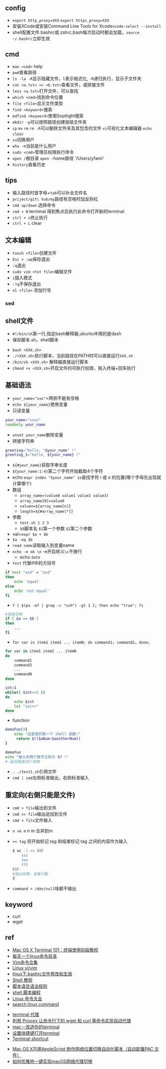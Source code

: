 
## config
+ `export http_proxy=XXX` `export https_proxy=XXX`
+ 安装XCode或安装Command Line Tools for Xcode`xcode-select --install`
+ shell配置文件.bashrc或.zshrc,bash每次启动时都会加载，`source ~/.bashrc`立即生效

## cmd

+ `man <cmd>` help
+ `pwd`查看路径
+ `ls -la -R`显示隐藏文件，`l`表示格式化, `-R`递归执行，显示子文件夹
+ `cat <a.txt> >> <b.txt>`查看文件，或拼接文件
+ `less <a.txt>`打开文件，可以查找
+ `which <cmd>`找到命令位置
+ `file <file>`显示文件类型
+ `find <keyword>`搜索
+ `mdfind <keyword>`使用Soptlight搜索
+ `mkdir -p`可以按照路径创建层级文件夹
+ `cp` `mv` `rm` `rm -R`可以删除文件夹及其包含的文件 `vi`可视化文本编辑器 `echo` `clear`
+ `su`切换用户
+ `who -m`当前是什么用户
+ `sudo <cmd>`管理员权限执行命令
+ `open /`根目录  `open ~`home路径 '/Users/yfann'
+ `history`查看历史

## tips

+ 输入路径时首字母+`tab`可以补全文件名
+ `priject/git\ hub/my`路径有空格时加反斜杠
+ `cmd up/down` 选择命令
+ `cmd + N` terminal 得到焦点后执行此命令打开新的terminal
+ `ctrl + c`终止执行
+ `ctrl + L` clear

## 文本编辑
+ `touch <file>`创建文件
+ `Esc + :wq`保存退出
+ `:q`退出
+ `sudo vim <txt file>`编辑文件
+ `i`插入模式
+ `:!q`不保存退出
+ `nl <file>` 添加行号

### sed


## shell文件
+ `#!/bin/sh`第一行,指定bash解释器,ubuntu中用的是dash
+ 保存脚本.sh，shell脚本
<!-- 执行脚本 -->
+ `bash <XXX.sh>` 
+ `./<XXX.sh>`执行脚本，当前路径在PATH时可以直接运行`XXX.sh`
+ `/bin/sh <XXX.sh>` 解释器直接运行脚本
+ `chmod +x <XXX.sh>`开启文件的可执行权限，拖入终端+回车执行

## 基础语法

+ `your_name="xxx"`=两侧不能有空格
+ `echo ${your_name}`使用变量
+ 只读变量
```sh
your_name="xxxx"
readonly your_name
```
+ `unset your_name`删除变量
+ 拼接字符串
```sh
greeting="hello, "$your_name" !"
greeting_1="hello, ${your_name} !"
```
+ `${#your_name}`获取字串长度
+ `${your_name:1:4}`第二个字符开始截取4个字符
+ echo `expr index "$your_name" io`查找字符 i 或 o 的位置(哪个字母先出现就计算哪个)
+ 数组
    - `array_name=(value0 value1 value2 value3)`
    + `array_name[0]=value0`
    + `valuen=${array_name[n]}`
    + `length=${#array_name[*]}`
+ 参数
    - `test.sh 1 2 3`
    - `$0`脚本名 `$1`第一个参数 `$2`第二个参数
+ val=`expr $a + $b`
+ `$a -eq $b`
+ `read name`读取输入到变量name
+ `echo -e ok \n` -e开启转义`\c`不换行
    - echo `date`
+ `test` 代替if中的方括号
```sh
if test "asd" = "asd"
then
    echo 'equal'
else
    echo 'not equal'
fi
```
<!-- 控制语句 -->
+ `f [ $(ps -ef | grep -c "ssh") -gt 1 ]; then echo "true"; fi`
```sh
#保留空格
if [ $a == $b ]
then
    ...
fi
```
+ `for var in item1 item2 ... itemN; do command1; command2… done;`
```sh
for var in item1 item2 ... itemN
do
    command1
    command2
    ...
    commandN
done

int=1
while(( $int<=5 ))
do
    echo $int
    let "int++"
done
```
+ function 
```sh
demoFun(){
    echo "这是我的第一个 shell 函数!"
     return $(($aNum+$anotherNum))
}

demoFun
echo "输入的两个数字之和为 $? !"
# 返回值通过$?获取

```

+ `. ./test1.sh`引用文件
+ `cmd | cmd`左侧标准输出，右侧标准输入

## 重定向(右侧只能是文件)

- `cmd > file`输出到文件
- `cmd >> file`输出追加到文件
- `cmd < file`文件输入
+ `n >& m` n m 合并到m
- `<< tag` 	将开始标记 tag 和结束标记 tag 之间的内容作为输入
    ```sh
    $ wc -l << EOF
        sss
        xxx
        ttt
    EOF
    #输出结果，查看行数
    3
    ```
- `command > /dev/null`啥都不输出


## keyword
+ curl
+ wget

## ref
<!-- shell bash  -->
+ [Mac OS X Terminal 101：终端使用初级教程](https://www.renfei.org/blog/mac-os-x-terminal-101.html)
+ [每天一个linux命令目录](https://www.cnblogs.com/peida/archive/2012/12/05/2803591.html)
+ [Vim命令合集](https://www.jianshu.com/p/117253829581)
+ [Linux vi/vim](http://www.runoob.com/linux/linux-vim.html)
+ [linux下.bashrc文件修改和生效](https://blog.csdn.net/eleanoryss/article/details/70207767)
+ [Shell 教程](http://www.runoob.com/linux/linux-shell.html)
+ [脚本语言语法规则](https://blog.csdn.net/oqqhutu12345678/article/details/71319006)
+ [shell 脚本编程](https://wiki.jikexueyuan.com/project/shell-learning/sed-search-and-replace.html)
+ [Linux 命令大全](http://www.runoob.com/linux/linux-command-manual.html)
+ [search linux command](http://man.linuxde.net/)
<!-- terminal 配置 -->
+ [terminal 代理](https://blog.csdn.net/u011537073/article/details/71125571)
+ [利用 Privoxy 让命令行下的 wget 和 curl 等命令实现自动代理](https://fengqi.me/unix/328.html)
+ [mac－改造你的terminal](https://www.jianshu.com/p/bb1c97269b11)
+ [设置快捷键打开terminal](https://jingyan.baidu.com/article/20b68a88832140796cec623d.html)
+ [Terminal shortcut](https://support.apple.com/zh-cn/guide/terminal/trmlshtcts/mac)
<!-- 实例 -->
+ [Mac OS X巧用AppleScript 制作网络位置切换自动化脚本（自动配置PAC 文件）](https://devework.com/automatic-proxy-configuration-pac-applescript.html)
+ [如何优雅地一键实现macOS网络代理切换](https://zhuanlan.zhihu.com/p/23910924)